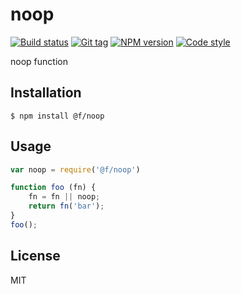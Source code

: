 # noop

[![Build status][travis-image]][travis-url]
[![Git tag][git-image]][git-url]
[![NPM version][npm-image]][npm-url]
[![Code style][standard-image]][standard-url]

noop function

## Installation

    $ npm install @f/noop

## Usage

```js
var noop = require('@f/noop')

function foo (fn) {
    fn = fn || noop;
    return fn('bar');
}
foo();
```

## License

MIT

[travis-image]: https://img.shields.io/travis/micro-js/noop.svg?style=flat-square
[travis-url]: https://travis-ci.org/micro-js/noop
[git-image]: https://img.shields.io/github/tag/micro-js/noop.svg
[git-url]: https://github.com/micro-js/noop
[standard-image]: https://img.shields.io/badge/code%20style-standard-brightgreen.svg?style=flat
[standard-url]: https://github.com/feross/standard
[npm-image]: https://img.shields.io/npm/v/@f/noop.svg?style=flat-square
[npm-url]: https://npmjs.org/package/@f/noop
